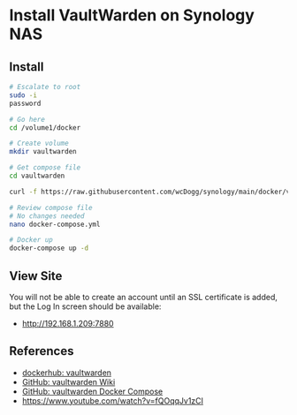 # Install VaultWarden on Synology NAS


## Install

```bash
# Escalate to root
sudo -i
password

# Go here
cd /volume1/docker

# Create volume
mkdir vaultwarden

# Get compose file
cd vaultwarden

curl -f https://raw.githubusercontent.com/wcDogg/synology/main/docker/vaultwarden/docker-compose.yml -o docker-compose.yml

# Review compose file
# No changes needed
nano docker-compose.yml

# Docker up
docker-compose up -d
```

## View Site

You will not be able to create an account until an SSL certificate is added, but the Log In screen should be available: 

* http://192.168.1.209:7880


## References

* [dockerhub: vaultwarden](https://hub.docker.com/r/vaultwarden/server)
* [GitHub: vaultwarden Wiki](https://github.com/dani-garcia/vaultwarden/wiki)
* [GitHub: vaultwarden Docker Compose](https://github.com/dani-garcia/vaultwarden/wiki/Using-Docker-Compose)
* https://www.youtube.com/watch?v=fQOqqJv1zCI

